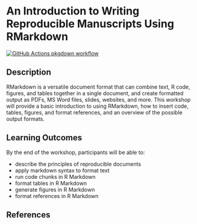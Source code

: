 
# An Introduction to Writing Reproducible Manuscripts Using RMarkdown

<!-- badges: start -->
[![GitHub Actions pkgdown workflow](https://github.com/uf-repro/rmarkdown-intro/workflows/pkgdown/badge.svg)](https://github.com/uf-repro/rmarkdown-intro/actions?query=workflow%3Apkgdown)
<!-- badges: end -->

## Description

RMarkdown is a versatile document format that can combine text, R code, figures, and tables together in a single document, and create formatted output as PDFs, MS Word files, slides, websites, and more. This workshop will provide a basic introduction to using RMarkdown, how to insert code, tables, figures, and format references, and an overview of the possible output formats.

## Learning Outcomes

By the end of the workshop, participants will be able to:
* describe the principles of reproducible documents
* apply markdown syntax to format text
* run code chunks in R Markdown
* format tables in R Markdown
* generate figures in R Markdown
* format references in R Markdown

## References
